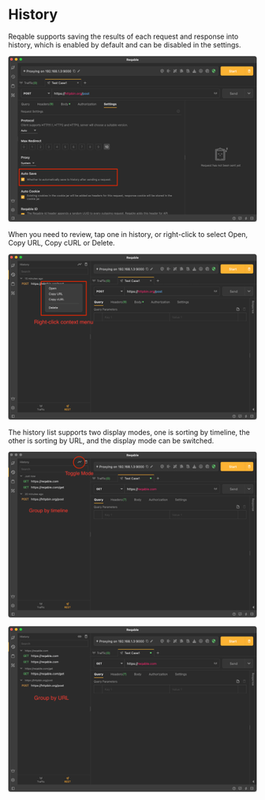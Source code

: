 # History

Reqable supports saving the results of each request and response into history, which is enabled by default and can be disabled in the settings.

![](arts/history_01.png)

When you need to review, tap one in history, or right-click to select Open, Copy URL, Copy cURL or Delete.

![](arts/history_02.png)

The history list supports two display modes, one is sorting by timeline, the other is sorting by URL, and the display mode can be switched.

![](arts/history_03.png)

![](arts/history_04.png)